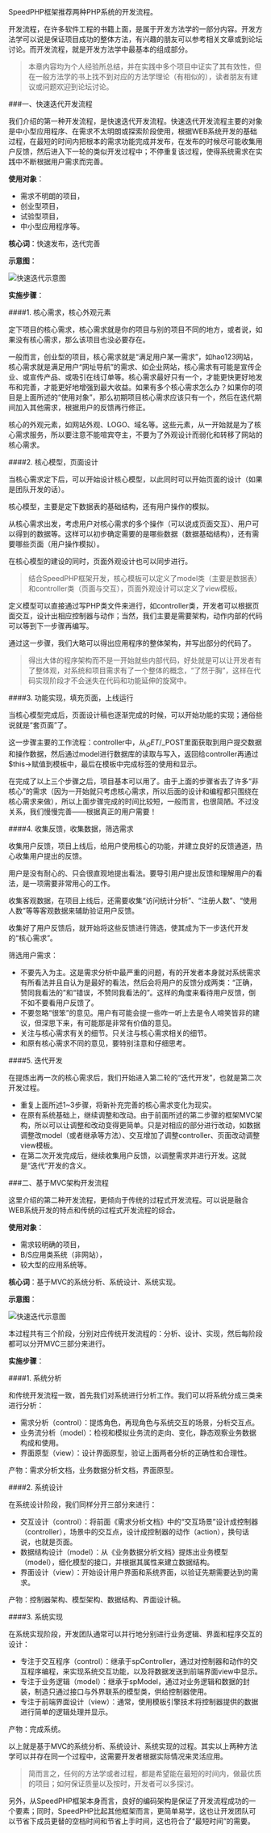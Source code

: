 SpeedPHP框架推荐两种PHP系统的开发流程。

开发流程，在许多软件工程的书籍上面，是属于开发方法学的一部分内容。开发方法学可以说是保证项目成功的整体方法，有兴趣的朋友可以参考相关文章或到论坛讨论。而开发流程，就是开发方法学中最基本的组成部分。

>本章内容均为个人经验所总结，并在实践中多个项目中证实了其有效性，但在一般方法学的书上找不到对应的方法学理论（有相似的），读者朋友有建议或问题欢迎到论坛讨论。

###一、快速迭代开发流程

我们介绍的第一种开发流程，是快速迭代开发流程。快速迭代开发流程主要的对象是中小型应用程序、在需求不太明朗或探索阶段使用，根据WEB系统开发的基础过程，在最短的时间内把根本的需求功能完成并发布，在发布的时候尽可能收集用户反馈，然后进入下一轮的类似开发过程中；不停重复该过程，使得系统需求在实践中不断根据用户需求而完善。

**使用对象**：

- 需求不明朗的项目，
- 创业型项目，
- 试验型项目，
- 中小型应用程序等。

**核心词**：快速发布，迭代完善

**示意图**：

![快速迭代示意图](images/7.jpg)

**实施步骤**：

####1. 核心需求，核心外观元素

定下项目的核心需求，核心需求就是你的项目与别的项目不同的地方，或者说，如果没有核心需求，那么该项目也没必要存在。

一般而言，创业型的项目，核心需求就是“满足用户某一需求”，如hao123网站，核心需求就是满足用户“网址导航”的需求、如企业网站，核心需求有可能是宣传企业、或宣传产品、或吸引在线订单等。核心需求最好只有一个，才能更快更好地发布和完善，才能更好地增强到最大收益。如果有多个核心需求怎么办？如果你的项目是上面所述的“使用对象”，那么初期项目核心需求应该只有一个，然后在迭代期间加入其他需求，根据用户的反馈再行修正。

核心的外观元素，如网站外观、LOGO、域名等。这些元素，从一开始就是为了核心需求服务，所以要注意不能喧宾夺主，不要为了外观设计而弱化和转移了网站的核心需求。

####2. 核心模型，页面设计

当核心需求定下后，可以开始设计核心模型，以此同时可以开始页面的设计（如果是团队开发的话）。

核心模型，主要是定下数据表的基础结构，还有用户操作的模拟。

从核心需求出发，考虑用户对核心需求的多个操作（可以说成页面交互）、用户可以得到的数据等。这样可以初步确定需要的是哪些数据（数据基础结构），还有需要哪些页面（用户操作模拟）。

在核心模型的建设的同时，页面外观设计也可以同步进行。

> 结合SpeedPHP框架开发，核心模板可以定义了model类（主要是数据表）和controller类（页面与交互），页面外观设计可以定义了view模板。

定义模型可以直接通过写PHP类文件来进行，如controller类，开发者可以根据页面交互，设计出相应控制器与动作；当然，我们主要是需要架构，动作内部的代码可以等到下一步骤再编写。

通过这一步骤，我们大略可以得出应用程序的整体架构，并写出部分的代码了。

> 得出大体的程序架构而不是一开始就些内部代码，好处就是可以让开发者有了整体观，对系统和项目需求有了一个整体的概念，“了然于胸”，这样在代码实现阶段才不会迷失在代码和功能延伸的旋窝中。

####3. 功能实现，填充页面，上线运行

当核心模型完成后，页面设计稿也逐渐完成的时候，可以开始功能的实现；通俗些说就是“套页面”了。

这一步骤主要的工作流程：controller中，从$_GET/$_POST里面获取到用户提交数据和操作数据，然后通过model进行数据库的读取与写入，返回给controller再通过$this->赋值到模板中，最后在模板中完成标签的使用和显示。

在完成了以上三个步骤之后，项目基本可以用了。由于上面的步骤省去了许多“非核心”的需求（因为一开始就只考虑核心需求，所以后面的设计和编程都只围绕在核心需求来做），所以上面步骤完成的时间比较短，一般而言，也很简陋。不过没关系，我们慢慢完善——根据真正的用户需要！

####4. 收集反馈，收集数据，筛选需求

收集用户反馈，项目上线后，给用户使用核心的功能，并建立良好的反馈通道，热心收集用户提出的反馈。

用户是没有耐心的、只会很直观地提出看法。要导引用户提出反馈和理解用户的看法，是一项需要非常用心的工作。

收集客观数据，在项目上线后，还需要收集“访问统计分析”、“注册人数”、“使用人数”等等客观数据来辅助验证用户反馈。

收集好了用户反馈后，就开始将这些反馈进行筛选，使其成为下一步迭代开发的“核心需求”。

筛选用户需求：

- 不要先入为主。这是需求分析中最严重的问题，有的开发者本身就对系统需求有所看法并且自认为是最好的看法，然后会将用户的反馈分成两类：“正确，赞同我看法的”和“错误，不赞同我看法的”。这样的角度来看待用户反馈，倒不如不要看用户反馈了。
- 不要忽略“很笨”的意见。用户有可能会提一些咋一听上去是令人啼笑皆非的建议，但深思下来，有可能那是非常有价值的意见。
- 关注与核心需求有关的细节。只关注与核心需求相关的细节。
- 和原有核心需求不同的意见，要特别注意和仔细思考。

####5. 迭代开发

在提炼出再一次的核心需求后，我们开始进入第二轮的“迭代开发”，也就是第二次开发过程。

- 重复上面所述1~3步骤，将新补充完善的核心需求变化为现实。
- 在原有系统基础上，继续调整和改动。由于前面所述的第二步骤的框架MVC架构，所以可以让调整和改动变得更简单。只是对相应的部分进行改动，如数据调整改model（或者继承等方法）、交互增加了调整controller、页面改动调整view模板。
- 在第二次开发完成后，继续收集用户反馈，以调整需求并进行开发。这就是“迭代”开发的含义。

###二、基于MVC架构开发流程

这里介绍的第二种开发流程，更倾向于传统的过程式开发流程。可以说是融合WEB系统开发的特点和传统的过程式开发流程的综合。

**使用对象**：

- 需求较明确的项目，
- B/S应用类系统（非网站），
- 较大型的应用系统等。

**核心词**：基于MVC的系统分析、系统设计、系统实现。

**示意图**：

![快速迭代示意图](images/8.jpg)

本过程共有三个阶段，分别对应传统开发流程的：分析、设计、实现，然后每阶段都可以分开MVC三部分来进行。

**实施步骤**：

####1. 系统分析

和传统开发流程一致，首先我们对系统进行分析工作。我们可以将系统分成三类来进行分析：

- 需求分析（control）：提炼角色，再现角色与系统交互的场景，分析交互点。
- 业务流分析（model）：检视和模拟业务流的走向、变化，静态观察业务数据构成和使用。
- 界面原型（view）：设计界面原型，验证上面两者分析的正确性和合理性。

产物：需求分析文档，业务数据分析文档，界面原型。

####2. 系统设计

在系统设计阶段，我们同样分开三部分来进行：

- 交互设计（control）：将前面《需求分析文档》中的“交互场景”设计成控制器（controller），场景中的交互点，设计成控制器的动作（action），换句话说，也就是页面。
- 数据结构设计（model）：从《业务数据分析文档》提炼出业务模型（model），细化模型的接口，并根据其属性来建立数据结构。
- 界面设计（view）：开始设计用户界面和系统界面，以验证先期需要达到的需求。

产物：控制器架构、模型架构、数据结构、界面设计稿。

####3. 系统实现

在系统实现阶段，开发团队通常可以并行地分别进行业务逻辑、界面和程序交互的设计：

- 专注于交互程序（control）：继承于spController，通过对控制器和动作的交互程序编程，来实现系统交互功能，以及将数据发送到前端界面view中显示。
- 专注于业务逻辑（model）：继承于spModel，通过对业务逻辑和数据的封装，制造只通过接口与外界联系的模型类，供给控制器使用。
- 专注于前端界面设计（view）：通常，使用模板引擎技术将控制器提供的数据进行简单的逻辑处理并显示。

产物：完成系统。

以上就是基于MVC的系统分析、系统设计、系统实现的过程。其实以上两种方法学可以并存在同一个过程中，这需要开发者根据实际情况来灵活应用。

> 简而言之，任何的方法学或者过程，都是希望能在最短的时间内，做最优质的项目；如何保证质量以及按时，开发者可以多探讨。

另外，从SpeedPHP框架本身而言，良好的编码架构是保证了开发流程成功的一个要素；同时，SpeedPHP比起其他框架而言，更简单易学，这也让开发团队可以节省下成员更替的空档时间和节省上手时间，这也符合了“最短时间”的需要。

